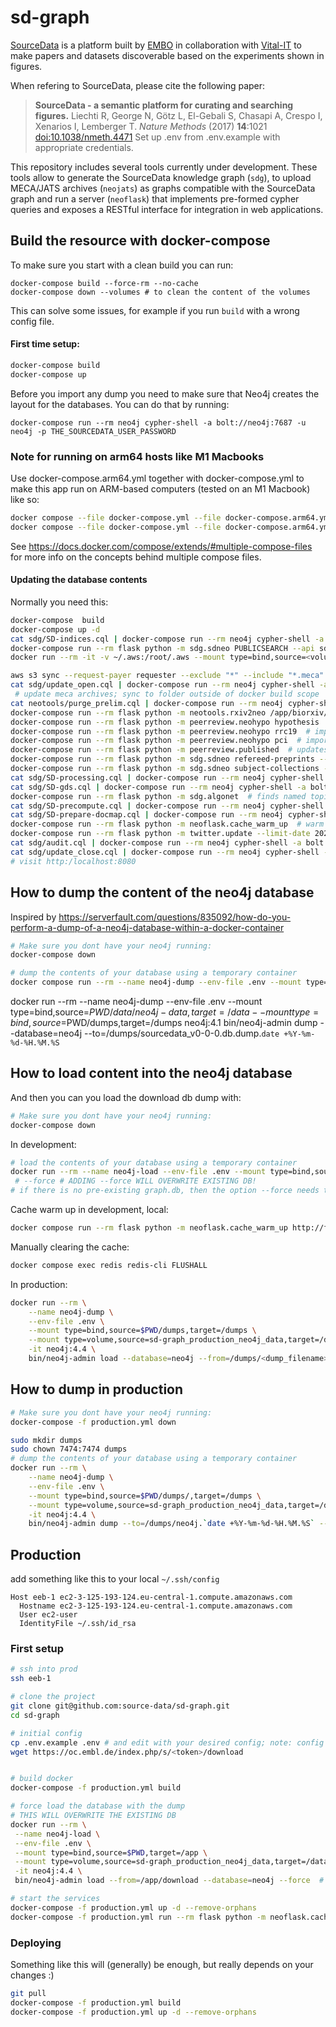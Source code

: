 
# sd-graph
[SourceData](http://sourcedata.embo.org) is a platform built by [EMBO](http://embo.org) in collaboration with [Vital-IT](https://www.vital-it.ch/) to make papers and datasets discoverable based on the experiments shown in figures.

When refering to SourceData, please cite the following paper:

> __SourceData - a semantic platform for curating and searching figures.__
> Liechti R, George N, Götz L, El-Gebali S, Chasapi A, Crespo I, Xenarios I, Lemberger T.
> _Nature Methods_ (2017) __14__:1021 [doi:10.1038/nmeth.4471](http://doi.org/10.1038/nmeth.4471)
Set up .env from .env.example with appropriate credentials.

This repository includes several tools currently under development. These tools allow to generate the SourceData knowledge graph (`sdg`), to upload MECA/JATS archives (`neojats`) as graphs compatible with the SourceData graph and run a server (`neoflask`) that implements pre-formed cypher queries and exposes a RESTful interface for  integration in web applications.

## Build the resource with docker-compose

To make sure you start with a clean build you can run:

```
docker-compose build --force-rm --no-cache
docker-compose down --volumes # to clean the content of the volumes
```

This can solve some issues, for example if you run `build` with a wrong config file.

#### First time setup:

```bash
docker-compose build
docker-compose up
```

Before you import any dump you need to make sure that Neo4j creates the layout for the databases. You can do that by running:

```
docker-compose run --rm neo4j cypher-shell -a bolt://neo4j:7687 -u neo4j -p THE_SOURCEDATA_USER_PASSWORD
```

### Note for running on arm64 hosts like M1 Macbooks

Use docker-compose.arm64.yml together with docker-compose.yml to make this app run on ARM-based computers (tested on an M1 Macbook) like so:

```bash
docker compose --file docker-compose.yml --file docker-compose.arm64.yml build
docker compose --file docker-compose.yml --file docker-compose.arm64.yml up
```

See https://docs.docker.com/compose/extends/#multiple-compose-files for more info on the concepts behind multiple compose files.

#### Updating the database contents
Normally you need this:
```bash
docker-compose  build
docker-compose up -d
cat sdg/SD-indices.cql | docker-compose run --rm neo4j cypher-shell -a bolt://neo4j:7687 -u neo4j -p <NEO4J_PASSWORD>  # define indices
docker-compose run --rm flask python -m sdg.sdneo PUBLICSEARCH --api sdapi  # import source data public data
docker run --rm -it -v ~/.aws:/root/.aws --mount type=bind,source=<volume>/biorxiv/Current_Content/July_2020,target=/root/Current_Content/July_2020 amazon/aws-cli s3 sync --request-payer requester --exclude "*" --include "*.meca" s3://biorxiv-src-monthly/Current_Content/July_2020 ./Current_Content/July_2020/ --dryrun

aws s3 sync --request-payer requester --exclude "*" --include "*.meca" s3://biorxiv-src-monthly/Current_Content/July_2020 <path-to-biorxiv-archive>/biorxiv/Current_content/July_2020/
cat sdg/update_open.cql | docker-compose run --rm neo4j cypher-shell -a bolt://neo4j:7687 -u neo4j -p <NEO4J_PASSWORD>  # generate merged graph
 # update meca archives; sync to folder outside of docker build scope
cat neotools/purge_prelim.cql | docker-compose run --rm neo4j cypher-shell -a bolt://neo4j:7687 -u neo4j -p  # remove prelim articles obtained from the CrossRef and bioRxiv APIs
docker-compose run --rm flask python -m neotools.rxiv2neo /app/biorxiv/<path_to_meca_archives> --type meca   # import full text biorxiv preprints
docker-compose run --rm flask python -m peerreview.neohypo hypothesis  # import peer reviews from hypothesis
docker-compose run --rm flask python -m peerreview.neohypo rrc19  # import peer reviews from rapid reviews: covid-19
docker-compose run --rm flask python -m peerreview.neohypo pci  # import peer reviews from peer community in
docker-compose run --rm flask python -m peerreview.published  # updates publication status
docker-compose run --rm flask python -m sdg.sdneo refereed-preprints --api eebapi  # smarttag specified collection of preprints
docker-compose run --rm flask python -m sdg.sdneo subject-collections --api eebapi  # smarttag all bioRxiv subject collections
cat sdg/SD-processing.cql | docker-compose run --rm neo4j cypher-shell -a bolt://neo4j:7687 -u neo4j -p <NEO4J_PASSWORD>  # generate merged graph
cat sdg/SD-gds.cql | docker-compose run --rm neo4j cypher-shell -a bolt://neo4j:7687 -u neo4j -p <NEO4J_PASSWORD>  # graph data science algo
docker-compose run --rm flask python -m sdg.algonet  # finds named topics and entity highlights
cat sdg/SD-precompute.cql | docker-compose run --rm neo4j cypher-shell -a bolt://neo4j:7687 -u neo4j -p <NEO4J_PASSWORD>  # precompute the graph used by front end
cat sdg/SD-prepare-docmap.cql | docker-compose run --rm neo4j cypher-shell -a bolt://neo4j:7687 -u neo4j -p $NEO_PASSWORD
docker-compose run --rm flask python -m neoflask.cache_warm_up  # warm up cache
docker-compose run --rm flask python -m twitter.update --limit-date 2020-07-01  # --GO_LIVE  to go live with Twitter updates
cat sdg/audit.cql | docker-compose run --rm neo4j cypher-shell -a bolt://neo4j:7687 -u neo4j -p <NEO4J_PASSWORD>
cat sdg/update_close.cql | docker-compose run --rm neo4j cypher-shell -a bolt://neo4j:7687 -u neo4j -p <NEO4J_PASSWORD>  # generate merged graph
# visit http:/localhost:8080
```

## How to dump the content of the neo4j database
Inspired by https://serverfault.com/questions/835092/how-do-you-perform-a-dump-of-a-neo4j-database-within-a-docker-container

```bash
# Make sure you dont have your neo4j running:
docker-compose down

# dump the contents of your database using a temporary container
docker compose run --rm --name neo4j-dump --env-file .env --mount type=bind,source=$PWD/data/neo4j-data,target=/data -it neo4j:4.4 bin/neo4j-admin dump --database=neo4j --to=data/neo4j.db.dump.`date +%Y-%m-%d-%H.%M.%S`
```
docker run --rm --name neo4j-dump --env-file .env --mount type=bind,source=$PWD/data/neo4j-data,target=/data --mount type=bind,source=$PWD/dumps,target=/dumps neo4j:4.1 bin/neo4j-admin dump --database=neo4j --to=/dumps/sourcedata_v0-0-0.db.dump.`date +%Y-%m-%d-%H.%M.%S`

## How to load content into the neo4j database

And then you can you load the download db dump with:

```bash
# Make sure you dont have your neo4j running:
docker-compose down
```

In development:

```bash
# load the contents of your database using a temporary container
docker run --rm --name neo4j-load --env-file .env --mount type=bind,source=$PWD/data/neo4j-data,target=/data --mount type=bind,source=$PWD/dumps,target=/dumps -it neo4j:4.4 bin/neo4j-admin load --database=neo4j --from=/dumps/<dump_filename>
 # --force # ADDING --force WILL OVERWRITE EXISTING DB!
# if there is no pre-existing graph.db, then the option --force needs to me ommitted to avoid "command failed: unable to load database: NoSuchFileException"
```

Cache warm up in development, local:

```bash
docker compose run --rm flask python -m neoflask.cache_warm_up http://flask:5000/api/v1/
```

Manually clearing the cache:

```bash
docker compose exec redis redis-cli FLUSHALL
```

In production:

```bash
docker run --rm \
    --name neo4j-dump \
    --env-file .env \
    --mount type=bind,source=$PWD/dumps,target=/dumps \
    --mount type=volume,source=sd-graph_production_neo4j_data,target=/data \
    -it neo4j:4.4 \
    bin/neo4j-admin load --database=neo4j --from=/dumps/<dump_filename>
```


## How to dump in production

```bash
# Make sure you dont have your neo4j running:
docker-compose -f production.yml down

sudo mkdir dumps
sudo chown 7474:7474 dumps
# dump the contents of your database using a temporary container
docker run --rm \
    --name neo4j-dump \
    --env-file .env \
    --mount type=bind,source=$PWD/dumps/,target=/dumps \
    --mount type=volume,source=sd-graph_production_neo4j_data,target=/data \
    -it neo4j:4.4 \
    bin/neo4j-admin dump --to=/dumps/neo4j.`date +%Y-%m-%d-%H.%M.%S` --database=neo4j

```


## Production

add something like this to your local `~/.ssh/config`

```
Host eeb-1 ec2-3-125-193-124.eu-central-1.compute.amazonaws.com
  Hostname ec2-3-125-193-124.eu-central-1.compute.amazonaws.com
  User ec2-user
  IdentityFile ~/.ssh/id_rsa
```

### First setup

```bash
# ssh into prod
ssh eeb-1

# clone the project
git clone git@github.com:source-data/sd-graph.git
cd sd-graph

# initial config
cp .env.example .env # and edit with your desired config; note: config for hypothes.is or sourcedata API are not needed for produtino
wget https://oc.embl.de/index.php/s/<token>/download


# build docker
docker-compose -f production.yml build

# force load the database with the dump
# THIS WILL OVERWRITE THE EXISTING DB
docker run --rm \
 --name neo4j-load \
 --env-file .env \
 --mount type=bind,source=$PWD,target=/app \
 --mount type=volume,source=sd-graph_production_neo4j_data,target=/data \
 -it neo4j:4.4 \
 bin/neo4j-admin load --from=/app/download --database=neo4j --force  # WILL OVERWRITE!

# start the services
docker-compose -f production.yml up -d --remove-orphans
docker-compose -f production.yml run --rm flask python -m neoflask.cache_warm_up  # warm up cache
```


### Deploying
Something like this will (generally) be enough, but really depends on your changes :)

```bash
git pull
docker-compose -f production.yml build
docker-compose -f production.yml up -d --remove-orphans
```
